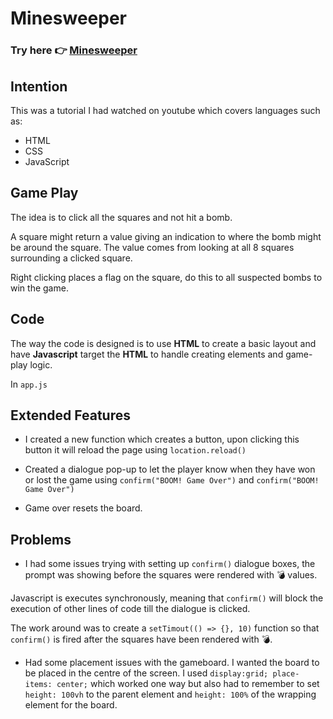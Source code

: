 # Minesweeper

### Try here 👉 [Minesweeper](https://nanoborg.github.io/minesweeper/)

## Intention

This was a tutorial I had watched on youtube which covers languages such as:

- HTML
- CSS
- JavaScript

## Game Play

The idea is to click all the squares and not hit a bomb.

A square might return a value giving an indication to where the bomb might be around the square. The value comes from looking at all 8 squares surrounding a clicked square.

Right clicking places a flag on the square, do this to all suspected bombs to win the game.

## Code

The way the code is designed is to use **HTML** to create a basic layout and have **Javascript** target the **HTML** to handle creating elements and game-play logic.

In `app.js`

## Extended Features

- I created a new function which creates a button, upon clicking this button it will reload the page using `location.reload()`

- Created a dialogue pop-up to let the player know when they have won or lost the game using `confirm("BOOM! Game Over")` and `confirm("BOOM! Game Over")`

- Game over resets the board.

## Problems

- I had some issues trying with setting up `confirm()` dialogue boxes, the prompt was showing before the squares were rendered with 💣 values.

Javascript is executes synchronously, meaning that `confirm()` will block the execution of other lines of code till the dialogue is clicked.

The work around was to create a `setTimout(() => {}, 10)` function so that `confirm()` is fired after the squares have been rendered with 💣.

- Had some placement issues with the gameboard. I wanted the board to be placed in the centre of the screen. I used `display:grid; place-items: center;` which worked one way but also had to remember to set `height: 100vh` to the parent element and `height: 100%` of the wrapping element for the board.
